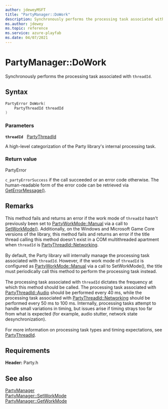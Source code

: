 ```yaml
---
author: jdeweyMSFT
title: "PartyManager::DoWork"
description: Synchronously performs the processing task associated with `threadId`.
ms.author: jdewey
ms.topic: reference
ms.service: azure-playfab
ms.date: 04/07/2021
---
```


# PartyManager::DoWork  

Synchronously performs the processing task associated with `threadId`.  

## Syntax  
  
```cpp
PartyError DoWork(  
    PartyThreadId threadId  
)  
```  
  
### Parameters  
  
**`threadId`** &nbsp; [PartyThreadId](../../../enums/partythreadid.md)  
  
A high-level categorization of the Party library's internal processing task.  
  
  
### Return value  
PartyError
  
```c_partyErrorSuccess``` if the call succeeded or an error code otherwise. The human-readable form of the error code can be retrieved via [GetErrorMessage()](partymanager_geterrormessage.md).
  
## Remarks  
  
This method fails and returns an error if the work mode of `threadId` hasn't previously been set to [PartyWorkMode::Manual](../../../enums/partyworkmode.md) via a call to [SetWorkMode()](partymanager_setworkmode.md). Additionally, on the Windows and Microsoft Game Core versions of the library, this method fails and returns an error if the title thread calling this method doesn't exist in a COM multithreaded apartment when `threadId` is [PartyThreadId::Networking](../../../enums/partythreadid.md). <br /><br /> By default, the Party library will internally manage the processing task associated with `threadId`. However, if the work mode of `threadId` is configured as [PartyWorkMode::Manual](../../../enums/partyworkmode.md) via a call to SetWorkMode(), the title must periodically call this method to perform the processing task instead.   <br /><br /> The processing task associated with `threadId` dictates the frequency at which this method should be called. The processing task associated with [PartyThreadId::Audio](../../../enums/partythreadid.md) should be performed every 40 ms, while the processing task associated with [PartyThreadId::Networking](../../../enums/partythreadid.md) should be performed every 50 ms to 100 ms. Internally, processing tasks attempt to handle small variations in timing, but issues arise if timing strays too far from what is expected (for example, audio stutter, network state desynchronization).   <br /><br /> For more information on processing task types and timing expectations, see [PartyThreadId](../../../enums/partythreadid.md).
  
## Requirements  
  
**Header:** Party.h
  
## See also  
[PartyManager](../partymanager.md)  
[PartyManager::SetWorkMode](partymanager_setworkmode.md)  
[PartyManager::GetWorkMode](partymanager_getworkmode.md)
  
  
